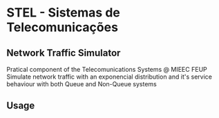 # STEL - Sistemas de Telecomunicações 

## Network Traffic Simulator
Pratical component of the Telecomunications Systems @ MIEEC FEUP   
Simulate network traffic with an exponencial distribution and it's service behaviour with both Queue and Non-Queue systems 
## Usage
